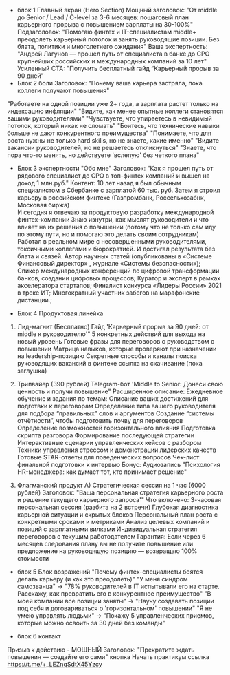 - блок 1 Главный экран (Hero Section) 
Мощный заголовок: "От middle до Senior / Lead / C-level за 3-6 месяцев: пошаговый план карьерного прорыва с повышением зарплаты на 30-100%"
Подзаголовок: "Помогаю финтех и IT-специалистам middle+ преодолеть карьерный потолок и занять руководящие позиции. Без блата, политики и многолетнего ожидания"
Ваша экспертность: "Андрей Лагунов — прошел путь от специалиста в банке до CPO крупнейших российских и международных компаний за 10 лет"
Усиленный CTA: "Получить бесплатный гайд “Карьерный прорыв за 90 дней”
- Блок 2 боли
Заголовок: "Почему ваша карьера застряла, пока коллеги получают повышения"

"Работаете на одной позиции уже 2+ года, а зарплата растет только на индексацию инфляции"
"Видите, как менее опытные коллеги становятся вашими руководителями"
"Чувствуете, что упираетесь в невидимый потолок, который никак не сломать"
"Боитесь, что технические навыки больше не дают конкурентного преимущества"
"Понимаете, что для роста нужны не только hard skills, но не знаете, какие именно"
"Видите вакансии руководителей, но не решаетесь откликнуться"
"Знаете, что пора что-то менять, но действуете 'вслепую' без четкого плана"

- Блок 3 экспертности "Обо мне"
Заголовок: "Как я прошел путь от рядового специалист до CPO в топ-финтех компаний и вышел на доход 1 млн.руб."
Контент:
10 лет назад я был обычным специалистом в Сбербанке с зарплатой 60 тыс. руб.
Затем я строил карьеру в российском финтехе (Газпромбанк, Россельхозабнк, Московая биржа)  
И сегодня я отвечаю за продуктовую разработку международной финтех-компании
Знаю изнутри, как мыслят руководители и что влияет на их решения о повышении (потому что не только сам иду по этому пути, но и помогаю это делать своим сотрудникам)
Работал в реальном мире с несовершенными руководителями, токсичными коллегами и бюрократией. И достигал результата без блата и связей.
Автор научных статей (опубликованы в «Системе Финансовый директор» , журнале «Системы безопасности»);
Спикер международных конференций по цифровой трансформации банков, создании цифровых процессов;
Куратор и эксперт в рамках акселератора стартапов;
Финалист конкурса «Лидеры России» 2021 в треке ИТ;
Многократный участник забегов на марафонские дистанции.;

- Блок 4 Продуктовая линейка
1. Лид-магнит (Бесплатно)
Гайд 'Карьерный прорыв за 90 дней: от middle к руководителю'"
5 конкретных действий для выхода на новый уровень
Готовые фразы для переговоров с руководством о повышении
Матрица навыков, которые проверяют при назначении на leadership-позицию
Секретные способы и каналы поиска руководящих вакансий в финтехе
ссылка на скачивание (пока заглушка)

2. Трипвайер (390 рублей)
Telegram-бот 'Middle to Senior: Донеси свою ценность и получи повышение"
Расширенное описание:
Ежедневное обучение и  задания по  темам:
Описание ваших достижений для подготвки к переговорам
Определение типа вашего руководителя для подбора “правильных” слов и аргументов
Создание “системы отчётности”, чтобы подготовить почву для переговоров
Определение возможностей горизонтального влияния
Подготовка скрипта разговора
Формирование последующей стратегии
Интерактивные сценарии управленческих кейсов с разбором
Техники управления стрессом и демонстрации лидерских качеств
Готовые STAR-ответы для поведенческих вопросов
Чек-лист финальной подготовки к интервью
Бонус: Аудиозапись "Психология HR-менеджера: как думает тот, кто принимает решение"

3. Флагманский продукт 
А) Стратегическая сессия на 1 час (6000 рублей)
Заголовок: "Ваша персональная стратегия карьерного роста и решение текущего карьерного запроса'"
Что включено:
3-часовая персональная сессия (разбита на 2 встречи)
Глубокая диагностика карьерной ситуации и скрытых блоков
Персональный план роста с конкретными сроками и метриками
Анализ целевых компаний и позиций с зарплатными вилками
Индивидуальная стратегия переговоров с текущим работодателем
Гарантия: Если через 6 месяцев следования плану вы не получите повышение или предложение на руководящую позицию — возвращаю 100% стоимости

- блок 5 Блок возражений
"Почему финтех-специалисты боятся делать карьеру (и как это преодолеть)"
"У меня синдром самозванца" → "78% руководителей в IT испытывали его на старте. Расскажу, как превратить его в конкурентное преимущество"
"В моей компании все позиции заняты" → "Научу создавать позиции под себя и договариваться о 'горизонтальном' повышении"
"Я не умею управлять людьми" → "Покажу 5 управленческих приемов, которые можно освоить за 30 дней без команды"

- блок 6 контакт

Призыв к действию - МОЩНЫЙ
Заголовок: "Прекратите ждать повышения — создайте его сами"
кнопка Начать практикум
ссылка https://t.me/+_LEZnqSdtX45Yzcy
